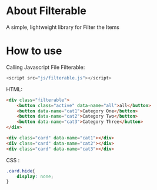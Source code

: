 # About Filterable

A simple, lightweight library for Filter the Items

# How to use

Calling Javascript File Filterable:

```javascript
<script src="js/filterable.js"></script>
```

HTML:

```html
<div class="filterable">
    <button class="active" data-name="all">all</button>
    <button data-name="cat1">Category One</button>
    <button data-name="cat2">Category Two</button>
    <button data-name="cat3">Category Three</button>
</div>

<div class="card" data-name="cat1"></div>
<div class="card" data-name="cat2"></div>
<div class="card" data-name="cat3"></div>
```

CSS :

```css
.card.hide{
    display: none;
}
```

